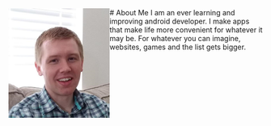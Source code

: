 <img align="left" width = "200" src="https://github.com/justinbgent/justinbgent.github.io/blob/master/Untitled.png" /> 
# About Me 
I am an ever learning and improving android developer. I make apps that make life more convenient for whatever it may be. For whatever you can imagine, websites, games and the list gets bigger.
